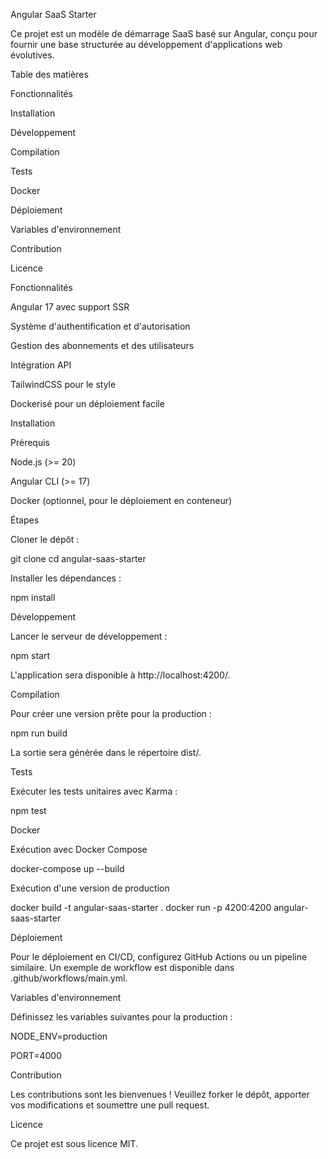 Angular SaaS Starter

Ce projet est un modèle de démarrage SaaS basé sur Angular, conçu pour fournir une base structurée au développement d'applications web évolutives.

Table des matières

Fonctionnalités

Installation

Développement

Compilation

Tests

Docker

Déploiement

Variables d'environnement

Contribution

Licence

Fonctionnalités

Angular 17 avec support SSR

Système d'authentification et d'autorisation

Gestion des abonnements et des utilisateurs

Intégration API

TailwindCSS pour le style

Dockerisé pour un déploiement facile

Installation

Prérequis

Node.js (>= 20)

Angular CLI (>= 17)

Docker (optionnel, pour le déploiement en conteneur)

Étapes

Cloner le dépôt :

git clone <repository-url>
cd angular-saas-starter

Installer les dépendances :

npm install

Développement

Lancer le serveur de développement :

npm start

L'application sera disponible à http://localhost:4200/.

Compilation

Pour créer une version prête pour la production :

npm run build

La sortie sera générée dans le répertoire dist/.

Tests

Exécuter les tests unitaires avec Karma :

npm test

Docker

Exécution avec Docker Compose

docker-compose up --build

Exécution d'une version de production

docker build -t angular-saas-starter .
docker run -p 4200:4200 angular-saas-starter

Déploiement

Pour le déploiement en CI/CD, configurez GitHub Actions ou un pipeline similaire. Un exemple de workflow est disponible dans .github/workflows/main.yml.

Variables d'environnement

Définissez les variables suivantes pour la production :

NODE_ENV=production

PORT=4000

Contribution

Les contributions sont les bienvenues ! Veuillez forker le dépôt, apporter vos modifications et soumettre une pull request.

Licence

Ce projet est sous licence MIT.

